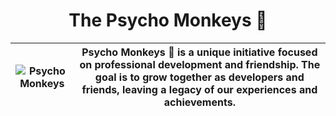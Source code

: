 <h1 align="center"> The Psycho Monkeys 🐒 </h1>

| ![Psycho Monkeys](https://i.imgur.com/zxkAq0Y.gif) | Psycho Monkeys 🐒 is a unique initiative focused on professional development and friendship. The goal is to grow together as developers and friends, leaving a legacy of our experiences and achievements. |
|---------------------------------------------------|---------------------------------------------------------------------------------------------------------------------------------------|
